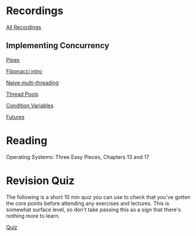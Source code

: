 # Recordings

[All Recordings](https://sid.erda.dk/sharelink/cBSxehWHQC)

## Implementing Concurrency

[Pipes](https://sid.erda.dk/share_redirect/aHDUNWCR8a)

[Fibonacci intro](https://sid.erda.dk/share_redirect/hHk5iXuzdR)

[Naive multi-threading](https://sid.erda.dk/share_redirect/bqIJE4MQyy)

[Thread Pools](https://sid.erda.dk/share_redirect/fLMWpvLjS3)

[Condition Variables](https://sid.erda.dk/share_redirect/ek0whKlwWP)

[Futures](https://sid.erda.dk/share_redirect/asRKY3K6g4)


# Reading

Operating Systems: Three Easy Pieces, Chapters 13 and 17

# Revision Quiz

The following is a short 10 min quiz you can use to check that you've gotten
the core points before attending any exercises and lectures. This is somewhat
surface level, so don't take passing this as a sign that there's nothing more
to learn.

[Quiz](https://absalon.ku.dk/courses/85611/quizzes/110138)